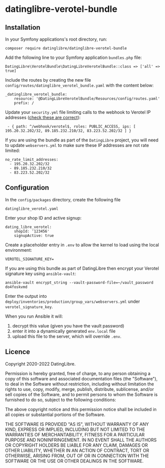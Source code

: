 # datinglibre-verotel-bundle

## Installation

In your Symfony applications's root directory, run:

    composer require datinglibre/datinglibre-verotel-bundle

Add the following line to your Symfony application `bundles.php` file:

    DatingLibre\VerotelBundle\DatingLibreVerotelBundle::class => ['all' => true]

Include the routes by creating the new file `config/routes/datinglibre_verotel_bundle.yaml` with the content below:

    _datinglibre_verotel_bundle:
        resource: '@DatingLibreVerotelBundle/Resources/config/routes.yaml'
        prefix: /

Update your `security.yml` file limiting calls to the webhook to Verotel IP addresses ([check these are correct](https://www.verotel.com/static/nats/proxy-ips.txt)):

     - { path: ^/webhook/verotel$, roles: PUBLIC_ACCESS, ips: [ 195.20.32.202/32, 89.185.232.210/32, 83.223.52.202/32 ] }

If you are using the bundle as part of the `DatingLibre` project, you will need to update `webservers.yml` to make sure these IP addresses are not rate limited:

    no_rate_limit_addresses:
      - 195.20.32.202/32
      - 89.185.232.210/32
      - 83.223.52.202/32

## Configuration

In the `config/packages` directory, create the following file

    datinglibre_verotel.yaml

Enter your shop ID and active signup:

    dating_libre_verotel:
        shopId: '123456'
        signupActive: true

Create a placeholder entry in `.env` to allow the kernel to load using the local environment:

    VEROTEL_SIGNATURE_KEY=

If you are using this bundle as part of DatingLibre then encrypt your Verotel signature key using `ansible-vault`:

    ansible-vault encrypt_string --vault-password-file=~/vault_password do4foskvmd

Enter the output into `deploy/inventories/production/group_vars/webservers.yml` under `verotel_signature_key`.

When you run Ansible it will:
1. decrypt this value (given you have the vault password)
2. enter it into a dynamically generated `env.local` file
3. upload this file to the server, which will override `.env`.

## Licence

Copyright 2020-2022 DatingLibre.

Permission is hereby granted, free of charge, to any person obtaining a copy of this software and associated documentation files (the "Software"), to deal in the Software without restriction, including without limitation the rights to use, copy, modify, merge, publish, distribute, sublicense, and/or sell copies of the Software, and to permit persons to whom the Software is furnished to do so, subject to the following conditions:

The above copyright notice and this permission notice shall be included in all copies or substantial portions of the Software.

THE SOFTWARE IS PROVIDED "AS IS", WITHOUT WARRANTY OF ANY KIND, EXPRESS OR IMPLIED, INCLUDING BUT NOT LIMITED TO THE WARRANTIES OF MERCHANTABILITY, FITNESS FOR A PARTICULAR PURPOSE AND NONINFRINGEMENT. IN NO EVENT SHALL THE AUTHORS OR COPYRIGHT HOLDERS BE LIABLE FOR ANY CLAIM, DAMAGES OR OTHER LIABILITY, WHETHER IN AN ACTION OF CONTRACT, TORT OR OTHERWISE, ARISING FROM, OUT OF OR IN CONNECTION WITH THE SOFTWARE OR THE USE OR OTHER DEALINGS IN THE SOFTWARE.


